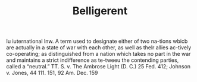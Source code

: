 ---
title: Belligerent
permalink: "/definitions/belligerent.html"
body: Iu iuternational lnw. A term used to designate either of two na-tions wbicb
  are actually in a state of war with each other, as well as thelr allies ac-tively
  co-operating; as distinguished from a nation which takes no part in the war and
  maintains a strict indifference as te-tweeu the contending parties, called a “neutral.”
  TT. S. v. The Ambrose Light (D. C.) 25 Fed. 412; Johnson v. Jones, 44 111. 151,
  92 Am. Dec. 159
published_at: '2018-07-07'
layout: post
---